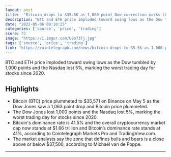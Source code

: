 ```yaml
---
layout: post
title:  "Bitcoin drops to $35.5K as 1,000 point Dow correction marks the worst trading day since 2020"
description: "BTC and ETH price imploded toward swing lows as the Dow tumbled by 1,000 points and the Nasdaq lost 5%, marking the worst trading day for stocks since 2020."
date: "2022-05-06 09:10:25"
categories: ['source', 'price', 'trading']
score: 72
image: "https://i.imgur.com/U8o73Tj.jpg"
tags: ['source', 'price', 'trading']
link: "https://cointelegraph.com/news/bitcoin-drops-to-35-5k-as-1-000-point-dow-correction-marks-the-worst-trading-day-since-2020/amp"
---
```


BTC and ETH price imploded toward swing lows as the Dow tumbled by 1,000 points and the Nasdaq lost 5%, marking the worst trading day for stocks since 2020.

## Highlights

- Bitcoin (BTC) price plummeted to $35,571 on Binance on May 5 as the Dow Jones saw a 1,063 point drop and Bitcoin price plummeted.
- The Dow Jones lost 1,000 points and the Nasdaq lost 5%, marking the worst trading day for stocks since 2020.
- Bitcoin's dominance rate is 41.5% and the overall cryptocurrency market cap now stands at $1.66 trillion and Bitcoin’s dominance rate stands at 41%, according to Cointelegraph Markets Pro and TradingView.com.
- The market analysts say the zone that defines bulls and bears is a close above or below $37,500, according to Michaël van de Poppe.

---
